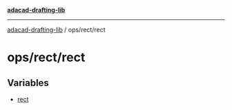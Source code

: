 [**adacad-drafting-lib**](../../../README.md)

***

[adacad-drafting-lib](../../../modules.md) / ops/rect/rect

# ops/rect/rect

## Variables

- [rect](variables/rect.md)
